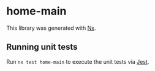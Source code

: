 # home-main

This library was generated with [Nx](https://nx.dev).

## Running unit tests

Run `nx test home-main` to execute the unit tests via [Jest](https://jestjs.io).
